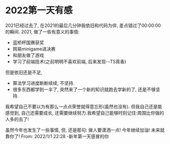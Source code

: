 # 2022第一天有感
2021已经过去了, 在2021的最后几分钟我依旧和代码为伴, 差点错过了00:00:00的瞬间.
2021, 做了一些有意义的事情:
- 蓝桥杯国赛获奖
- 网易minigame进决赛
- 和朋友做了游戏
- 学习了前端技术(之前明明不喜欢前端, 后来发现--TS真香)

但是依旧还是不足,
- 算法学习进度断断续续, 不坚持.
- 很多东西都学到一半了, 突然来了一个新的知识就跑去学新的了, 还是不够坚持.

 我希望自己不要以为有那么一点点荣誉就得意忘形(虽然也没有).
但我自己还是能感觉到, 自己还需要成长, 还需要继续努力.我希望自己能够时刻记住:周围比你强的人多的去了!

虽然今年也发生了一些事情, 但, 还是那句: 做人要潇洒一点!
今年继续加油! 未来就靠你了!
From: 2022/1/1 22:28 -新年第一天感冒的你
